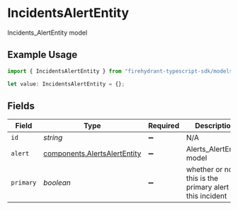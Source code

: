 # IncidentsAlertEntity

Incidents_AlertEntity model

## Example Usage

```typescript
import { IncidentsAlertEntity } from "firehydrant-typescript-sdk/models/components";

let value: IncidentsAlertEntity = {};
```

## Fields

| Field                                                                        | Type                                                                         | Required                                                                     | Description                                                                  |
| ---------------------------------------------------------------------------- | ---------------------------------------------------------------------------- | ---------------------------------------------------------------------------- | ---------------------------------------------------------------------------- |
| `id`                                                                         | *string*                                                                     | :heavy_minus_sign:                                                           | N/A                                                                          |
| `alert`                                                                      | [components.AlertsAlertEntity](../../models/components/alertsalertentity.md) | :heavy_minus_sign:                                                           | Alerts_AlertEntity model                                                     |
| `primary`                                                                    | *boolean*                                                                    | :heavy_minus_sign:                                                           | whether or not this is the primary alert for this incident                   |